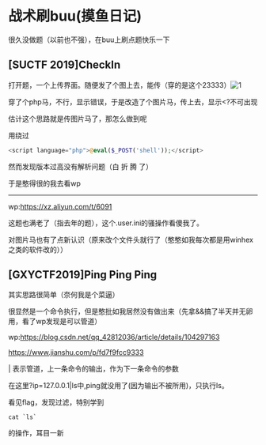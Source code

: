 # 战术刷buu(摸鱼日记)

很久没做题（以前也不强），在buu上刷点题快乐一下

## [SUCTF 2019]CheckIn



打开题，一个上传界面。随便发了个图上去，能传（穿的是这个23333）![1](https://i.loli.net/2020/06/27/l3SaE2zZb4Gypn9.jpg)



穿了个php马，不行，显示错误，于是改造了个图片马，传上去，显示<?不可出现

估计这个思路就是传图片马了，那怎么做到呢

用绕过

```php
<script language="php">@eval($_POST('shell'));</script>
```

然而发现版本过高没有解析问题（白 折 腾 了）

于是憨得很的我去看wp

-------------

wp:https://xz.aliyun.com/t/6091

这题也满老了（指去年的题），这个.user.ini的骚操作看傻我了。

对图片马也有了点新认识（原来改个文件头就行了（憨憨如我每次都是用winhex之类的软件改的））

## [GXYCTF2019]Ping Ping Ping

其实思路很简单（奈何我是个菜逼）

很显然是一个命令执行，但是憨批如我居然没有做出来（先拿&&搞了半天并无卵用，看了wp发现是可以管道）

wp:https://blog.csdn.net/qq_42812036/article/details/104297163

https://www.jianshu.com/p/fd7f9fcc9333

| 表示管道，上一条命令的输出，作为下一条命令的参数

在这里?ip=127.0.0.1|ls中,ping就没用了(因为输出不被所用)，只执行ls。

看见flag，发现过滤，特别学到

```shell
cat `ls`
```

的操作，耳目一新